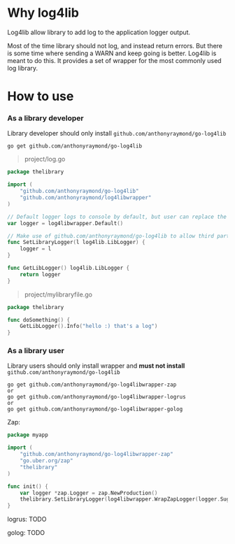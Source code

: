 # Why log4lib
Log4lib allow library to add log to the application logger output.

Most of the time library should not log, and instead return errors. But there is some time where sending a WARN and keep going is better. Log4lib is meant to do this.
It provides a set of wrapper for the most commonly used log library.

# How to use
### As a library developer
Library developer should only install `github.com/anthonyraymond/go-log4lib`
```shell script
go get github.com/anthonyraymond/go-log4lib
```

>project/log.go
```go
package thelibrary

import (
    "github.com/anthonyraymond/go-log4lib"
    "github.com/anthonyraymond/log4libwrapper"
)

// Default logger logs to console by default, but user can replace the logger using the SetLibraryLogger()
var logger = log4libwrapper.Default()

// Make use of github.com/anthonyraymond/go-log4lib to allow third party application to pass their logger wrapped in a github.com/anthonyraymond/go-log4libwrapper-xxx
func SetLibraryLogger(l log4lib.LibLogger) {
	logger = l
}

func GetLibLogger() log4lib.LibLogger {
	return logger
}
```

>project/mylibraryfile.go
```go
package thelibrary

func doSomething() {
    GetLibLogger().Info("hello :) that's a log")
}
```

### As a library user
Library users should only install wrapper and **must not install** `github.com/anthonyraymond/go-log4lib`

```shell script
go get github.com/anthonyraymond/go-log4libwrapper-zap
or
go get github.com/anthonyraymond/go-log4libwrapper-logrus
or
go get github.com/anthonyraymond/go-log4libwrapper-golog
```


Zap:
```go
package myapp

import (
    "github.com/anthonyraymond/go-log4libwrapper-zap"
    "go.uber.org/zap"
    "thelibrary"
)

func init() {
    var logger *zap.Logger = zap.NewProduction()
    thelibrary.SetLibraryLogger(log4libwrapper.WrapZapLogger(logger.Sugar()))
}

```

logrus:
TODO

golog:
TODO
